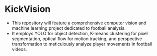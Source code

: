 # KickVision
- This repository will feature a comprehensive computer vision and machine learning project dedicated to football analysis. 
- It employs YOLO for object detection, K-means clustering for pixel segmentation, optical flow for motion tracking, and perspective transformation to meticulously analyze player movements in football videos.

